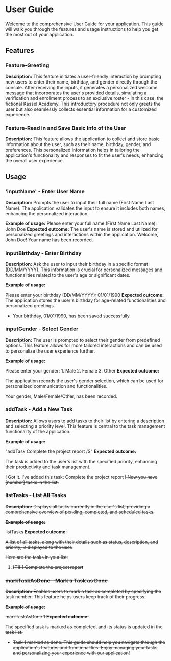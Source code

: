 # User Guide
Welcome to the comprehensive User Guide for your application. This guide will walk you through the features and usage instructions to help you get the most out of your application.

## Features
### Feature-Greeting
**Description:**
This feature initiates a user-friendly interaction by prompting new users to enter their name, birthday, and gender directly through the console. After receiving the inputs, it generates a personalized welcome message that incorporates the user's provided details, simulating a verification and enrollment process to an exclusive roster - in this case, the fictional Kassel Academy. This introductory procedure not only greets the user but also seamlessly collects essential information for a customized experience.

### Feature-Read in and Save Basic Info of the User
**Description:**
This feature allows the application to collect and store basic information about the user, such as their name, birthday, gender, and preferences. This personalized information helps in tailoring the application's functionality and responses to fit the user's needs, enhancing the overall user experience.

## Usage
### 'inputName' - Enter User Name
**Description:**
Prompts the user to input their full name (First Name Last Name). The application validates the input to ensure it includes both names, enhancing the personalized interaction.

**Example of usage:**
Please enter your full name (First Name Last Name): John Doe
**Expected outcome:**
  The user's name is stored and utilized for personalized greetings and interactions within the application.
Welcome, John Doe! Your name has been recorded.

### inputBirthday - Enter Birthday
**Description:**
Ask the user to input their birthday in a specific format (DD/MM/YYYY). This information is crucial for personalized messages and functionalities related to the user's age or significant dates.

**Example of usage:**

Please enter your birthday (DD/MM/YYYY): 01/01/1990
**Expected outcome:**
The application stores the user's birthday for age-related functionalities and personalized greetings.
+ Your birthday, 01/01/1990, has been saved successfully.

### inputGender - Select Gender
**Description:**
The user is prompted to select their gender from predefined options. This feature allows for more tailored interactions and can be used to personalize the user experience further.

**Example of usage:**

Please enter your gender: 1. Male 2. Female 3. Other
**Expected outcome:**

The application records the user's gender selection, which can be used for personalized communication and functionalities.

Your gender, Male/Female/Other, has been recorded.

### addTask - Add a New Task
**Description:**
Allows users to add tasks to their list by entering a description and selecting a priority level. This feature is central to the task management functionality of the application.

**Example of usage:**

"addTask Complete the project report /S"
**Expected outcome:**

The task is added to the user's list with the specified priority, enhancing their productivity and task management.

! Got it. I've added this task: Complete the project report <S>
! Now you have [number] tasks in the list.

### listTasks - List All Tasks
**Description:**
Displays all tasks currently in the user's list, providing a comprehensive overview of pending, completed, and scheduled tasks.

**Example of usage:**

listTasks
**Expected outcome:**

A list of all tasks, along with their details such as status, description, and priority, is displayed to the user.

Here are the tasks in your list:
1. [T][ ] Complete the project report <S>

### markTaskAsDone - Mark a Task as Done
**Description:**
Enables users to mark a task as completed by specifying the task number. This feature helps users keep track of their progress.

**Example of usage:**

markTaskAsDone 1
**Expected outcome:**

The specified task is marked as completed, and its status is updated in the task list.

- Task 1 marked as done.
This guide should help you navigate through the application's features and functionalities. Enjoy managing your tasks and personalizing your experience with our application!
